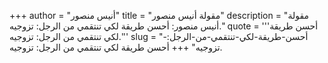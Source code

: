 +++
author = "أنيس منصور"
title = "مقولة أنيس منصور"
description = "مقولة أنيس منصور: أحسن طريقة لكي تنتقمي من الرجل: تزوجيه."
quote = '''أحسن طريقة لكي تنتقمي من الرجل: تزوجيه.'''
slug = "أحسن-طريقة-لكي-تنتقمي-من-الرجل:-تزوجيه"
+++
أحسن طريقة لكي تنتقمي من الرجل: تزوجيه.
